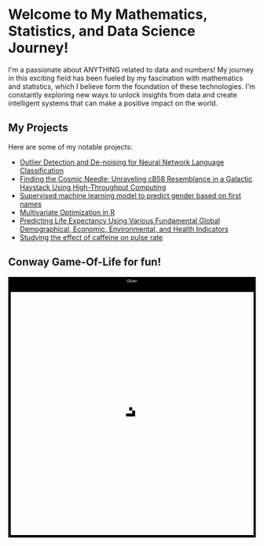 # Welcome to My Mathematics, Statistics, and Data Science Journey!

I'm a passionate about ANYTHING related to data and numbers! My journey in this exciting field has been fueled by my fascination with mathematics and statistics, which I believe form the foundation of these technologies. I'm constantly exploring new ways to unlock insights from data and create intelligent systems that can make a positive impact on the world.

## My Projects

Here are some of my notable projects:

- [Outlier Detection and De-noising for Neural Network Language Classification](https://github.com/Stochastic1017/Speech-Enhancement_De-Noising)
- [Finding the Cosmic Needle: Unraveling cB58 Resemblance in a Galactic Haystack Using High-Throughput Computing](https://github.com/Stochastic1017/Identifying-cB58-Lyman-Break-Twins)
- [Supervised machine learning model to predict gender based on first names](https://github.com/Stochastic1017/Predicting-Gender)
- [Multivariate Optimization in R](https://github.com/Stochastic1017/Multivariate-optimization-in-R)
- [Predicting Life Expectancy Using Various Fundamental Global Demographical, Economic, Environmental, and Health Indicators](https://github.com/Stochastic1017/Predicting-Life-Expectancy)
- [Studying the effect of caffeine on pulse rate](https://github.com/Stochastic1017/Caffeine-effect-on-pulse-rate)

## Conway Game-Of-Life for fun!

![](https://github.com/Stochastic1017/Stochastic1017/blob/main/github_intro/conway_game_of_life/conways_game_of_life_all_patterns.gif)
